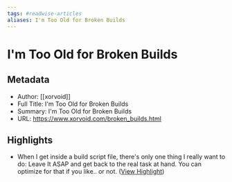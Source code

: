 ```yaml
---
tags: #readwise-articles
aliases: I'm Too Old for Broken Builds
---
```

# I'm Too Old for Broken Builds

## Metadata
- Author: [[xorvoid]]
- Full Title: I'm Too Old for Broken Builds
- Summary: I'm Too Old for Broken Builds
- URL: https://www.xorvoid.com/broken_builds.html

## Highlights
- When I get inside a build script file, there's only one thing I really want to do: Leave It ASAP and get back to the real task at hand. You can optimize for that if you like.. or not. ([View Highlight](https://read.readwise.io/read/01h1amj0ppa8q4rte7gj8rmt10))
